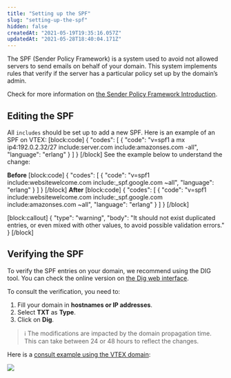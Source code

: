 ```yaml
---
title: "Setting up the SPF"
slug: "setting-up-the-spf"
hidden: false
createdAt: "2021-05-19T19:35:16.057Z"
updatedAt: "2021-05-28T18:40:04.171Z"
---
```

The SPF (Sender Policy Framework) is a system used to avoid not allowed servers to send emails on behalf of your domain. This system implements rules that verify if the server has a particular policy set up by the domain’s admin.

Check for more information on [the Sender Policy Framework Introduction](https://web.archive.org/web/20080510142749/http://www.openspf.org/Introduction).

## Editing the SPF

All `includes` should be set up to add a new SPF. Here is an example of an SPF on VTEX:
[block:code]
{
  "codes": [
    {
      "code": "v=spf1 a mx ip4:192.0.2.32/27 include:server.com include:amazonses.com -all",
      "language": "erlang"
    }
  ]
}
[/block]
See the example below to understand the change:

**Before**
[block:code]
{
  "codes": [
    {
      "code": "v=spf1 include:websitewelcome.com include:_spf.google.com ~all",
      "language": "erlang"
    }
  ]
}
[/block]
**After**
[block:code]
{
  "codes": [
    {
      "code": "v=spf1 include:websitewelcome.com include:_spf.google.com include:amazonses.com ~all",
      "language": "erlang"
    }
  ]
}
[/block]

[block:callout]
{
  "type": "warning",
  "body": "It should not exist duplicated entries, or even mixed with other values, to avoid possible validation errors."
}
[/block]

## Verifying the SPF

To verify the SPF entries on your domain, we recommend using the DIG tool. You can check the online version on [the Dig web interface](http://www.digwebinterface.com).

To consult the verification, you need to:

1. Fill your domain in **hostnames or IP addresses**.
2. Select **TXT** as **Type**.
3. Click on **Dig**.

>ℹ️ The modifications are impacted by the domain propagation time. This can take between 24 or 48 hours to reflect the changes.

Here is a [consult example using the VTEX domain](https://www.digwebinterface.com/?hostnames=vtex.com&type=TXT&ns=resolver&useresolver=8.8.4.4&nameservers=):

![](https://cdn.jsdelivr.net/gh/vtexdocs/dev-portal-content@main/docs/guides/Integration%20Guides/api-guides/setting-up-the-spf-0_70.png)
